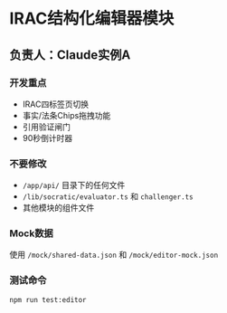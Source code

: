 # IRAC结构化编辑器模块

## 负责人：Claude实例A

### 开发重点
- IRAC四标签页切换
- 事实/法条Chips拖拽功能
- 引用验证闸门
- 90秒倒计时器

### 不要修改
- `/app/api/` 目录下的任何文件
- `/lib/socratic/evaluator.ts` 和 `challenger.ts`
- 其他模块的组件文件

### Mock数据
使用 `/mock/shared-data.json` 和 `/mock/editor-mock.json`

### 测试命令
```bash
npm run test:editor
```
